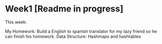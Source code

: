 # Week1 [Readme in progress]
This week:

My Homework: Build a English to spanish translator for my lazy friend so he can finish his homework.
Data Structure: Hashmaps and hashtables
